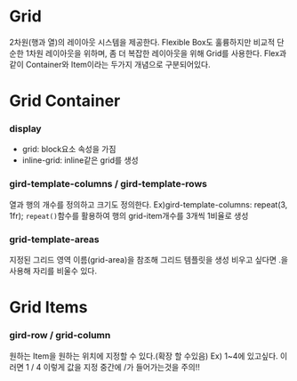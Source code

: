 # Grid
2차원(행과 열)의 레이아웃 시스템을 제공한다. Flexible Box도 훌륭하지만 비교적 단순한 1차원 레이아웃을 위하며, 좀 더 복잡한 레이아웃을 위해 Grid를 사용한다.
Flex과 같이 Container와 Item이라는 두가지 개념으로 구분되어있다.

# Grid Container

### display
- grid: block요소 속성을 가짐
- inline-grid: inline같은 grid를 생성

### gird-template-columns / gird-template-rows
열과 행의 개수를 정의하고 크기도 정의한다.
Ex)gird-template-columns: repeat(3, 1fr);
`repeat()`함수를 활용하여 행의 grid-item개수를 3개씩 1비율로 생성

### grid-template-areas
지정된 그리드 영역 이름(grid-area)을 참조해 그리드 템플릿을 생성
비우고 싶다면 .을 사용해 자리를 비울수 있다.

# Grid Items
### gird-row / grid-column
원하는 Item을 원하는 위치에 지정할 수 있다.(확장 할 수있음)
Ex) 1~4에 있고싶다. 이러면 1 / 4 이렇게 값을 지정 중간에 /가 들어가는것을 주의!!
